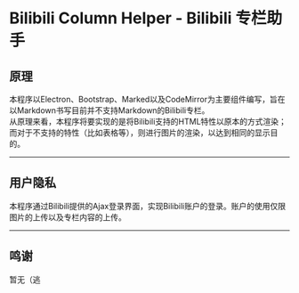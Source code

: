 # Bilibili Column Helper - Bilibili 专栏助手
## 原理
本程序以Electron、Bootstrap、Marked以及CodeMirror为主要组件编写，旨在以Markdown书写目前并不支持Markdown的Bilibili专栏。  
从原理来看，本程序将要实现的是将Bilibili支持的HTML特性以原本的方式渲染；而对于不支持的特性（比如表格等），则进行图片的渲染，以达到相同的显示目的。  

---
## 用户隐私
本程序通过Bilibili提供的Ajax登录界面，实现Bilibili账户的登录。账户的使用仅限图片的上传以及专栏内容的上传。

---
## 鸣谢
暂无（逃
